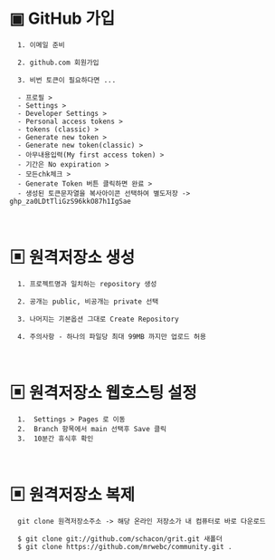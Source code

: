 # ▣ GitHub 가입

      1. 이메일 준비

      2. github.com 회원가입

      3. 비번 토큰이 필요하다면 ...

      - 프로필 >
      - Settings >
      - Developer Settings >
      - Personal access tokens >
      - tokens (classic) >
      - Generate new token >
      - Generate new token(classic) >
      - 아무내용입력(My first access token) >
      - 기간은 No expiration >
      - 모든chk체크 >
      - Generate Token 버튼 클릭하면 완료 >
      - 생성된 토큰문자열을 복사아이콘 선택하여 별도저장 -> ghp_za0LDtTliGzS96kkO87h1IgSae

<br />

# ▣ 원격저장소 생성

      1. 프로젝트명과 일치하는 repository 생성

      2. 공개는 public, 비공개는 private 선택

      3. 나머지는 기본옵션 그대로 Create Repository

      4. 주의사항 - 하나의 파일당 최대 99MB 까지만 업로드 허용

<br />

# ▣ 원격저장소 웹호스팅 설정

      1.  Settings > Pages 로 이동
      2.  Branch 항목에서 main 선택후 Save 클릭
      3.  10분간 휴식후 확인

<br />

# ▣ 원격저장소 복제

      git clone 원격저장소주소 -> 해당 온라인 저장소가 내 컴퓨터로 바로 다운로드

      $ git clone git://github.com/schacon/grit.git 새폴더
      $ git clone https://github.com/mrwebc/community.git .
